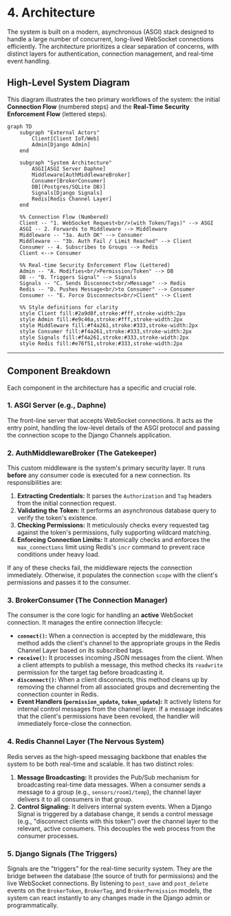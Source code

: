 
# 4. Architecture

The system is built on a modern, asynchronous (ASGI) stack designed to handle a large number of concurrent, long-lived WebSocket connections efficiently. The architecture prioritizes a clear separation of concerns, with distinct layers for authentication, connection management, and real-time event handling.

## High-Level System Diagram

This diagram illustrates the two primary workflows of the system: the initial **Connection Flow** (numbered steps) and the **Real-Time Security Enforcement Flow** (lettered steps).

```mermaid
graph TD
    subgraph "External Actors"
        Client[Client IoT/Web]
        Admin[Django Admin]
    end

    subgraph "System Architecture"
        ASGI[ASGI Server Daphne]
        Middleware[AuthMiddlewareBroker]
        Consumer[BrokerConsumer]
        DB[(Postgres/SQLite DB)]
        Signals[Django Signals]
        Redis[Redis Channel Layer]
    end

    %% Connection Flow (Numbered)
    Client -- "1. WebSocket Request<br/>(with Token/Tags)" --> ASGI
    ASGI -- 2. Forwards to Middleware --> Middleware
    Middleware -- "3a. Auth OK" --> Consumer
    Middleware -- "3b. Auth Fail / Limit Reached" --> Client
    Consumer -- 4. Subscribes to Groups --> Redis
    Client <--> Consumer

    %% Real-time Security Enforcement Flow (Lettered)
    Admin -- "A. Modifies<br/>Permission/Token" --> DB
    DB -- "B. Triggers Signal" --> Signals
    Signals -- "C. Sends Disconnect<br/>Message" --> Redis
    Redis -- "D. Pushes Message<br/>to Consumer" --> Consumer
    Consumer -- "E. Force Disconnects<br/>Client" --> Client

    %% Style definitions for clarity
    style Client fill:#2a9d8f,stroke:#fff,stroke-width:2px
    style Admin fill:#e9c46a,stroke:#fff,stroke-width:2px
    style Middleware fill:#f4a261,stroke:#333,stroke-width:2px
    style Consumer fill:#f4a261,stroke:#333,stroke-width:2px
    style Signals fill:#f4a261,stroke:#333,stroke-width:2px
    style Redis fill:#e76f51,stroke:#333,stroke-width:2px
```

---

## Component Breakdown

Each component in the architecture has a specific and crucial role.

### 1. ASGI Server (e.g., Daphne)

The front-line server that accepts WebSocket connections. It acts as the entry point, handling the low-level details of the ASGI protocol and passing the connection scope to the Django Channels application.

### 2. AuthMiddlewareBroker (The Gatekeeper)

This custom middleware is the system's primary security layer. It runs **before** any consumer code is executed for a new connection. Its responsibilities are:
1.  **Extracting Credentials:** It parses the `Authorization` and `Tag` headers from the initial connection request.
2.  **Validating the Token:** It performs an asynchronous database query to verify the token's existence.
3.  **Checking Permissions:** It meticulously checks every requested tag against the token's permissions, fully supporting wildcard matching.
4.  **Enforcing Connection Limits:** It atomically checks and enforces the `max_connections` limit using Redis's `incr` command to prevent race conditions under heavy load.

If any of these checks fail, the middleware rejects the connection immediately. Otherwise, it populates the connection `scope` with the client's permissions and passes it to the consumer.

### 3. BrokerConsumer (The Connection Manager)

The consumer is the core logic for handling an **active** WebSocket connection. It manages the entire connection lifecycle:
-   **`connect()`:** When a connection is accepted by the middleware, this method adds the client's channel to the appropriate groups in the Redis Channel Layer based on its subscribed tags.
-   **`receive()`:** It processes incoming JSON messages from the client. When a client attempts to publish a message, this method checks its `readwrite` permission for the target tag before broadcasting it.
-   **`disconnect()`:** When a client disconnects, this method cleans up by removing the channel from all associated groups and decrementing the connection counter in Redis.
-   **Event Handlers (`permission_update`, `token_update`):** It actively listens for internal control messages from the channel layer. If a message indicates that the client's permissions have been revoked, the handler will immediately force-close the connection.

### 4. Redis Channel Layer (The Nervous System)

Redis serves as the high-speed messaging backbone that enables the system to be both real-time and scalable. It has two distinct roles:
1.  **Message Broadcasting:** It provides the Pub/Sub mechanism for broadcasting real-time data messages. When a consumer sends a message to a group (e.g., `sensors/room1/temp`), the channel layer delivers it to all consumers in that group.
2.  **Control Signaling:** It delivers internal system events. When a Django Signal is triggered by a database change, it sends a control message (e.g., "disconnect clients with this token") over the channel layer to the relevant, active consumers. This decouples the web process from the consumer processes.

### 5. Django Signals (The Triggers)

Signals are the "triggers" for the real-time security system. They are the bridge between the database (the source of truth for permissions) and the live WebSocket connections. By listening to `post_save` and `post_delete` events on the `BrokerToken`, `BrokerTag`, and `BrokerPermission` models, the system can react instantly to any changes made in the Django admin or programmatically.
